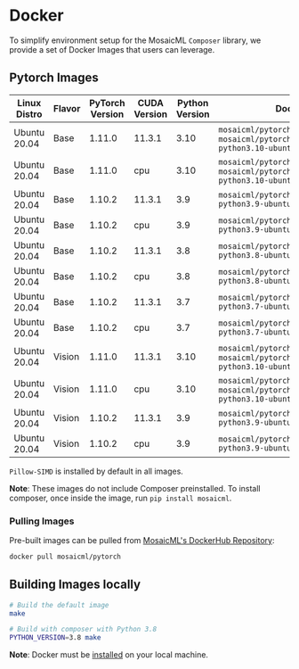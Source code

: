 # Docker

To simplify environment setup for the MosaicML `Composer` library, we provide a set of Docker Images that users can
leverage.

## Pytorch Images

| Linux Distro   | Flavor   | PyTorch Version   | CUDA Version   | Python Version   | Docker Tags                                                                                       |
|----------------|----------|-------------------|----------------|------------------|---------------------------------------------------------------------------------------------------|
| Ubuntu 20.04   | Base     | 1.11.0            | 11.3.1         | 3.10             | `mosaicml/pytorch:latest`, `mosaicml/pytorch:1.11.0_cu113-python3.10-ubuntu20.04`                 |
| Ubuntu 20.04   | Base     | 1.11.0            | cpu            | 3.10             | `mosaicml/pytorch:latest_cpu`, `mosaicml/pytorch:1.11.0_cpu-python3.10-ubuntu20.04`               |
| Ubuntu 20.04   | Base     | 1.10.2            | 11.3.1         | 3.9              | `mosaicml/pytorch:1.10.2_cu113-python3.9-ubuntu20.04`                                             |
| Ubuntu 20.04   | Base     | 1.10.2            | cpu            | 3.9              | `mosaicml/pytorch:1.10.2_cpu-python3.9-ubuntu20.04`                                               |
| Ubuntu 20.04   | Base     | 1.10.2            | 11.3.1         | 3.8              | `mosaicml/pytorch:1.10.2_cu113-python3.8-ubuntu20.04`                                             |
| Ubuntu 20.04   | Base     | 1.10.2            | cpu            | 3.8              | `mosaicml/pytorch:1.10.2_cpu-python3.8-ubuntu20.04`                                               |
| Ubuntu 20.04   | Base     | 1.10.2            | 11.3.1         | 3.7              | `mosaicml/pytorch:1.10.2_cu113-python3.7-ubuntu20.04`                                             |
| Ubuntu 20.04   | Base     | 1.10.2            | cpu            | 3.7              | `mosaicml/pytorch:1.10.2_cpu-python3.7-ubuntu20.04`                                               |
| Ubuntu 20.04   | Vision   | 1.11.0            | 11.3.1         | 3.10             | `mosaicml/pytorch_vision:latest`, `mosaicml/pytorch_vision:1.11.0_cu113-python3.10-ubuntu20.04`   |
| Ubuntu 20.04   | Vision   | 1.11.0            | cpu            | 3.10             | `mosaicml/pytorch_vision:latest_cpu`, `mosaicml/pytorch_vision:1.11.0_cpu-python3.10-ubuntu20.04` |
| Ubuntu 20.04   | Vision   | 1.10.2            | 11.3.1         | 3.9              | `mosaicml/pytorch_vision:1.10.2_cu113-python3.9-ubuntu20.04`                                      |
| Ubuntu 20.04   | Vision   | 1.10.2            | cpu            | 3.9              | `mosaicml/pytorch_vision:1.10.2_cpu-python3.9-ubuntu20.04`                                        |

``Pillow-SIMD`` is installed by default in all images.

**Note**: These images do not include Composer preinstalled. To install composer, once inside the image, run `pip install mosaicml`.

### Pulling Images

Pre-built images can be pulled from [MosaicML's DockerHub Repository](https://hub.docker.com/r/mosaicml/pytorch):

```bash
docker pull mosaicml/pytorch
```

## Building Images locally

```bash
# Build the default image
make

# Build with composer with Python 3.8
PYTHON_VERSION=3.8 make
```

**Note**: Docker must be [installed](https://docs.docker.com/get-docker/) on your local machine.

